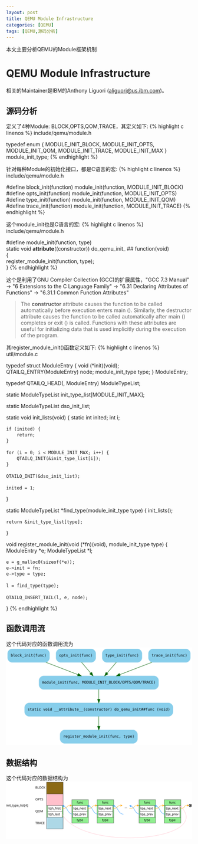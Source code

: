 ```yaml
---
layout: post
title: QEMU Module Infrastructure
categories: [QEMU]
tags: [QEMU,源码分析]
---
```


本文主要分析QEMU的Module框架机制

# QEMU Module Infrastructure
相关的Maintainer是IBM的Anthony Liguori (aliguori@us.ibm.com)。

## 源码分析
定义了4种Module: BLOCK,OPTS,QOM,TRACE，其定义如下:
{% highlight c linenos %}
include/qemu/module.h

typedef enum {
    MODULE_INIT_BLOCK,
    MODULE_INIT_OPTS,
    MODULE_INIT_QOM,
    MODULE_INIT_TRACE,
    MODULE_INIT_MAX
} module_init_type;
{% endhighlight %}

针对每种Module的初始化接口，都是C语言的宏:
{% highlight c linenos %}
include/qemu/module.h

#define block_init(function) module_init(function, MODULE_INIT_BLOCK)
#define opts_init(function) module_init(function, MODULE_INIT_OPTS)
#define type_init(function) module_init(function, MODULE_INIT_QOM)
#define trace_init(function) module_init(function, MODULE_INIT_TRACE)
{% endhighlight %}

这个module_init也是C语言的宏:
{% highlight c linenos %}
include/qemu/module.h

#define module_init(function, type)                                         \
static void __attribute__((constructor)) do_qemu_init_ ## function(void)    \
{                                                                           \
    register_module_init(function, type);                                   \
}
{% endhighlight %}

这个是利用了GNU Compiler Collection (GCC)的扩展属性，"GCC 7.3 Manual" ->
"6 Extensions to the C Language Family" -> "6.31 Declaring Attributes of
Functions" -> "6.31.1 Common Function Attributes"

> The **constructor** attribute causes the function to be called automatically
before execution enters main (). Similarly, the destructor attribute causes
the function to be called automatically after main () completes or exit ()
is called. Functions with these attributes are useful for initializing data
that is used implicitly during the execution of the program.

其register_module_init()函数定义如下:
{% highlight c linenos %}
util/module.c

typedef struct ModuleEntry
{
    void (*init)(void);
    QTAILQ_ENTRY(ModuleEntry) node;
    module_init_type type;
} ModuleEntry;

typedef QTAILQ_HEAD(, ModuleEntry) ModuleTypeList;

static ModuleTypeList init_type_list[MODULE_INIT_MAX];

static ModuleTypeList dso_init_list;

static void init_lists(void)
{
    static int inited;
    int i;

    if (inited) {
        return;
    }

    for (i = 0; i < MODULE_INIT_MAX; i++) {
        QTAILQ_INIT(&init_type_list[i]);
    }

    QTAILQ_INIT(&dso_init_list);

    inited = 1;
}


static ModuleTypeList *find_type(module_init_type type)
{
    init_lists();

    return &init_type_list[type];
}

void register_module_init(void (*fn)(void), module_init_type type)
{
    ModuleEntry *e;
    ModuleTypeList *l;

    e = g_malloc0(sizeof(*e));
    e->init = fn;
    e->type = type;

    l = find_type(type);

    QTAILQ_INSERT_TAIL(l, e, node);
}
{% endhighlight %}

## 函数调用流
这个代码对应的函数调用流为 ![函数调用流](/pictures/qemu-module-01.svg)

## 数据结构
这个代码对应的数据结构为 ![数据结构](/pictures/qemu-module-02.svg)
